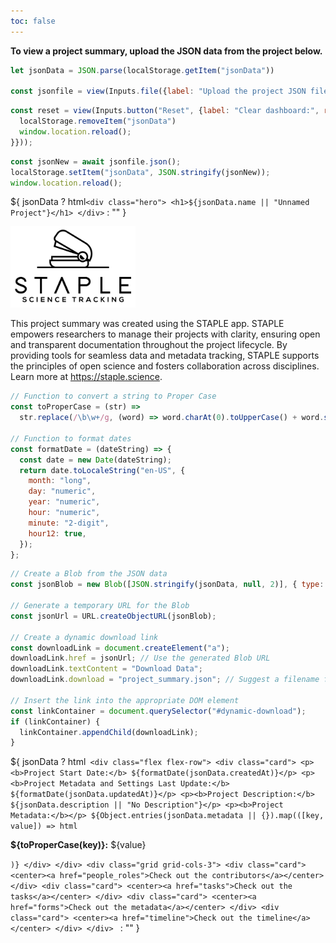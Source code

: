 ```yaml
---
toc: false
---
```


<link href="https://cdnjs.cloudflare.com/ajax/libs/font-awesome/6.0.0/css/all.min.css" rel="stylesheet">
<link rel="stylesheet" href="style.css">

<div class="card" label="Use your data">

<b>To view a project summary, upload the JSON data from the project below. </b>

```js get-data
let jsonData = JSON.parse(localStorage.getItem("jsonData"))

const jsonfile = view(Inputs.file({label: "Upload the project JSON file:", accept: ".json", required: true}));
```

```js update-data
const reset = view(Inputs.button("Reset", {label: "Clear dashboard:", reduce: () => {
  localStorage.removeItem("jsonData")
  window.location.reload();
}}));
```

</div>

```js wait-for-data
const jsonNew = await jsonfile.json();
localStorage.setItem("jsonData", JSON.stringify(jsonNew));
window.location.reload();
```

${
  jsonData ? html`
    <div class="hero">
      <h1>${jsonData.name || "Unnamed Project"}</h1>
    </div>
    ` : "" }

<div class="flex flex-row">
  <div class="card">

  <div class = "statistics-container">
  <a href="https://app.staple.science">
  <picture>
    <source
      srcSet="img/logo_white_big.png"
      media="(prefers-color-scheme: dark)"
      width=200
    />
    <img src="img/logo_black_big.png" alt="STAPLE Logo" width=200 />
  </picture>
  </a>
  </div>

  This project summary was created using the STAPLE app. STAPLE empowers researchers to manage their projects with clarity, ensuring open and transparent documentation throughout the project lifecycle. By providing tools for seamless data and metadata tracking, STAPLE supports the principles of open science and fosters collaboration across disciplines. Learn more at <a href="https://staple.science">https://staple.science</a>.
  </div>
</div>

```js functions
// Function to convert a string to Proper Case
const toProperCase = (str) =>
  str.replace(/\b\w+/g, (word) => word.charAt(0).toUpperCase() + word.slice(1));

// Function to format dates
const formatDate = (dateString) => {
  const date = new Date(dateString);
  return date.toLocaleString("en-US", {
    month: "long",
    day: "numeric",
    year: "numeric",
    hour: "numeric",
    minute: "2-digit",
    hour12: true,
  });
};
```

```js download data
// Create a Blob from the JSON data
const jsonBlob = new Blob([JSON.stringify(jsonData, null, 2)], { type: "application/json" });

// Generate a temporary URL for the Blob
const jsonUrl = URL.createObjectURL(jsonBlob);

// Create a dynamic download link
const downloadLink = document.createElement("a");
downloadLink.href = jsonUrl; // Use the generated Blob URL
downloadLink.textContent = "Download Data";
downloadLink.download = "project_summary.json"; // Suggest a filename for download

// Insert the link into the appropriate DOM element
const linkContainer = document.querySelector("#dynamic-download");
if (linkContainer) {
  linkContainer.appendChild(downloadLink);
}
```

${
  jsonData ? html`
    <div class="flex flex-row">
      <div class="card">
        <p><b>Project Start Date:</b> ${formatDate(jsonData.createdAt)}</p>
        <p><b>Project Metadata and Settings Last Update:</b> ${formatDate(jsonData.updatedAt)}</p>
        <p><b>Project Description:</b> ${jsonData.description || "No Description"}</p>
        <p><b>Project Metadata:</b></p>
        ${Object.entries(jsonData.metadata || {}).map(([key, value]) => html`
                  <p><strong>${toProperCase(key)}:</strong> ${value}</p>
                `)}
      </div>
    </div>
    <div class="grid grid-cols-3">
      <div class="card">
        <center><a href="people_roles">Check out the contributors</a></center>
      </div>
      <div class="card">
        <center><a href="tasks">Check out the tasks</a></center>
      </div>
      <div class="card">
        <center><a href="forms">Check out the metadata</a></center>
      </div>
      <div class="card">
        <center><a href="timeline">Check out the timeline</a></center>
      </div>
    </div>
  ` : ""
}
